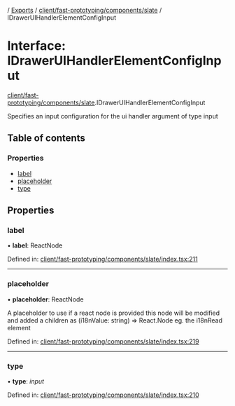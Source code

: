 [](../README.md) / [Exports](../modules.md) / [client/fast-prototyping/components/slate](../modules/client_fast_prototyping_components_slate.md) / IDrawerUIHandlerElementConfigInput

# Interface: IDrawerUIHandlerElementConfigInput

[client/fast-prototyping/components/slate](../modules/client_fast_prototyping_components_slate.md).IDrawerUIHandlerElementConfigInput

Specifies an input configuration for the ui handler argument
of type input

## Table of contents

### Properties

- [label](client_fast_prototyping_components_slate.idraweruihandlerelementconfiginput.md#label)
- [placeholder](client_fast_prototyping_components_slate.idraweruihandlerelementconfiginput.md#placeholder)
- [type](client_fast_prototyping_components_slate.idraweruihandlerelementconfiginput.md#type)

## Properties

### label

• **label**: ReactNode

Defined in: [client/fast-prototyping/components/slate/index.tsx:211](https://github.com/onzag/itemize/blob/55e63f2c/client/fast-prototyping/components/slate/index.tsx#L211)

___

### placeholder

• **placeholder**: ReactNode

A placeholder to use
if a react node is provided this node will be modified
and added a children as (i18nValue: string) => React.Node
eg. the i18nRead element

Defined in: [client/fast-prototyping/components/slate/index.tsx:219](https://github.com/onzag/itemize/blob/55e63f2c/client/fast-prototyping/components/slate/index.tsx#L219)

___

### type

• **type**: *input*

Defined in: [client/fast-prototyping/components/slate/index.tsx:210](https://github.com/onzag/itemize/blob/55e63f2c/client/fast-prototyping/components/slate/index.tsx#L210)
